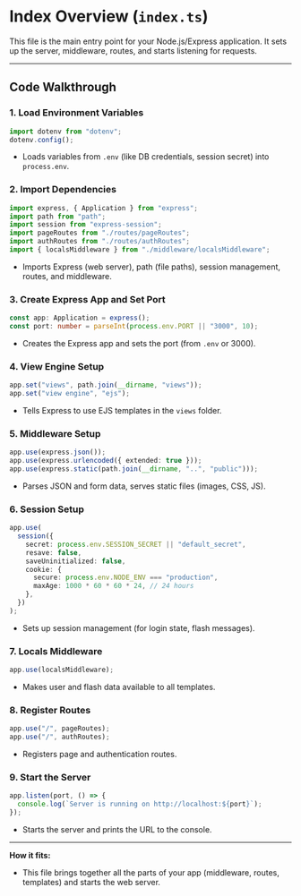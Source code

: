 # Index Overview (`index.ts`)

This file is the main entry point for your Node.js/Express application. It sets up the server, middleware, routes, and starts listening for requests.

---

## Code Walkthrough

### 1. Load Environment Variables
```typescript
import dotenv from "dotenv";
dotenv.config();
```
- Loads variables from `.env` (like DB credentials, session secret) into `process.env`.

### 2. Import Dependencies
```typescript
import express, { Application } from "express";
import path from "path";
import session from "express-session";
import pageRoutes from "./routes/pageRoutes";
import authRoutes from "./routes/authRoutes";
import { localsMiddleware } from "./middleware/localsMiddleware";
```
- Imports Express (web server), path (file paths), session management, routes, and middleware.

### 3. Create Express App and Set Port
```typescript
const app: Application = express();
const port: number = parseInt(process.env.PORT || "3000", 10);
```
- Creates the Express app and sets the port (from `.env` or 3000).

### 4. View Engine Setup
```typescript
app.set("views", path.join(__dirname, "views"));
app.set("view engine", "ejs");
```
- Tells Express to use EJS templates in the `views` folder.

### 5. Middleware Setup
```typescript
app.use(express.json());
app.use(express.urlencoded({ extended: true }));
app.use(express.static(path.join(__dirname, "..", "public")));
```
- Parses JSON and form data, serves static files (images, CSS, JS).

### 6. Session Setup
```typescript
app.use(
  session({
    secret: process.env.SESSION_SECRET || "default_secret",
    resave: false,
    saveUninitialized: false,
    cookie: {
      secure: process.env.NODE_ENV === "production",
      maxAge: 1000 * 60 * 60 * 24, // 24 hours
    },
  })
);
```
- Sets up session management (for login state, flash messages).

### 7. Locals Middleware
```typescript
app.use(localsMiddleware);
```
- Makes user and flash data available to all templates.

### 8. Register Routes
```typescript
app.use("/", pageRoutes);
app.use("/", authRoutes);
```
- Registers page and authentication routes.

### 9. Start the Server
```typescript
app.listen(port, () => {
  console.log(`Server is running on http://localhost:${port}`);
});
```
- Starts the server and prints the URL to the console.

---

**How it fits:**
- This file brings together all the parts of your app (middleware, routes, templates) and starts the web server. 